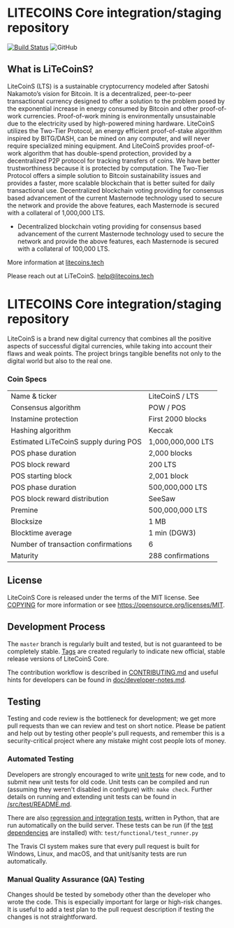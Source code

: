 # LITECOINS Core integration/staging repository

[![Build Status](https://api.travis-ci.org/chain123-team/litecoins.svg?branch=master)](https://travis-ci.org/chain123-team/litecoins) ![GitHub](https://img.shields.io/github/license/mashape/apistatus.svg)

## What is LiTeCoinS?

LiteCoinS (LTS) is a sustainable cryptocurrency modeled after Satoshi Nakamoto’s vision for Bitcoin.
It is a decentralized, peer-to-peer transactional currency designed to offer a solution to the problem posed by the exponential increase in energy consumed by Bitcoin and other proof-of-work currencies.
Proof-of-work mining is environmentally unsustainable due to the electricity used by high-powered mining hardware.
LiteCoinS utilizes the Two-Tier Protocol, an energy efficient proof-of-stake algorithm inspired by BITG/DASH, can be mined on any computer, and will never require specialized mining equipment.
And LiteCoinS provides proof-of-work algorithm that has double-spend protection,  provided by a decentralized P2P protocol for tracking transfers of coins. We have better trustworthiness because it is protected by computation.
The Two-Tier Protocol offers a simple solution to Bitcoin sustainability issues and provides a faster, more scalable blockchain that is better suited for daily transactional use.
Decentralized blockchain voting providing for consensus based advancement of the current Masternode technology used to secure the network and provide the above features, each Masternode is secured with a collateral of 1,000,000 LTS.
- Decentralized blockchain voting providing for consensus based advancement of the current Masternode
  technology used to secure the network and provide the above features, each Masternode is secured
  with a collateral of 100,000  LTS.

More information at [litecoins.tech](https://www.litecoins.tech)

Please reach out at LiTeCoinS. help@litecoins.tech


LITECOINS Core integration/staging repository
=====================================

LiteCoinS is a brand new digital currency that combines all the positive aspects of successful digital currencies, while taking into account their flaws and weak points.
The project brings tangible benefits not only to the digital world but also to the real one.


### Coin Specs

<table>
<tr><td>Name & ticker</td><td>LiteCoinS / LTS</td></tr>
<tr><td>Consensus algorithm</td><td>POW / POS</td></tr>
<tr><td>Instamine protection</td><td>First 2000 blocks</td></tr>
<tr><td>Hashing algorithm</td><td>Keccak</td></tr>
<tr><td>Estimated LiTeCoinS supply during POS</td><td>1,000,000,000 LTS</td></tr>
<tr><td>POS phase duration</td><td>2,000 blocks</td></tr>
<tr><td>POS block reward</td><td>200 LTS</td></tr>
<tr><td>POS starting block</td><td>2,001 block</td></tr>
<tr><td>POS phase duration</td><td>500,000,000 LTS</td></tr>
<tr><td>POS block reward distribution</td><td>SeeSaw</td></tr>
<tr><td>Premine</td><td>500,000,000 LTS</td></tr>
<tr><td>Blocksize</td><td>1 MB</td></tr>
<tr><td>Blocktime average</td><td>1 min (DGW3)</td></tr>
<tr><td>Number of transaction confirmations</td><td>6</td></tr>
<tr><td>Maturity</td><td>288 confirmations</td></tr>
</table>


## License

LiteCoinS Core is released under the terms of the MIT license. See [COPYING](COPYING) for more
information or see https://opensource.org/licenses/MIT.

## Development Process

The `master` branch is regularly built and tested, but is not guaranteed to be
completely stable. [Tags](https://github.com/chain123-team/litecoins/tags) are created
regularly to indicate new official, stable release versions of LiteCoinS Core.

The contribution workflow is described in [CONTRIBUTING.md](CONTRIBUTING.md)
and useful hints for developers can be found in [doc/developer-notes.md](doc/developer-notes.md).

## Testing

Testing and code review is the bottleneck for development; we get more pull
requests than we can review and test on short notice. Please be patient and help out by testing
other people's pull requests, and remember this is a security-critical project where any mistake might cost people
lots of money.

### Automated Testing

Developers are strongly encouraged to write [unit tests](src/test/README.md) for new code, and to
submit new unit tests for old code. Unit tests can be compiled and run
(assuming they weren't disabled in configure) with: `make check`. Further details on running
and extending unit tests can be found in [/src/test/README.md](/src/test/README.md).

There are also [regression and integration tests](/test), written
in Python, that are run automatically on the build server.
These tests can be run (if the [test dependencies](/test) are installed) with: `test/functional/test_runner.py`

The Travis CI system makes sure that every pull request is built for Windows, Linux, and macOS, and that unit/sanity tests are run automatically.

### Manual Quality Assurance (QA) Testing

Changes should be tested by somebody other than the developer who wrote the
code. This is especially important for large or high-risk changes. It is useful
to add a test plan to the pull request description if testing the changes is
not straightforward.
